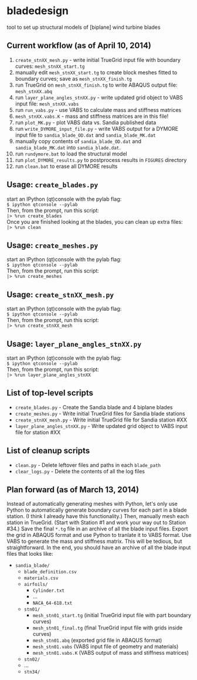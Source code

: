 bladedesign
===========

tool to set up structural models of [biplane] wind turbine blades

Current workflow (as of April 10, 2014)
---------------------------------------
1. `create_stnXX_mesh.py` - write initial TrueGrid input file with boundary curves: `mesh_stnXX_start.tg`
2. manually edit `mesh_stnXX_start.tg` to create block meshes fitted to boundary curves; save as `mesh_stnXX_finish.tg`
3. run TrueGrid on `mesh_stnXX_finish.tg` to write ABAQUS output file: `mesh_stnXX.abq`
4. run `layer_plane_angles_stnXX.py` - write updated grid object to VABS input file: `mesh_stnXX.vabs`
5. run `run_vabs.py` - use VABS to calculate mass and stiffness matrices
6. `mesh_stnXX.vabs.K` - mass and stiffness matrices are in this file!
7. run `plot_MK.py` - plot VABS data vs. Sandia published data
8. run `write_DYMORE_input_file.py` - write VABS output for a DYMORE input file to `sandia_blade_OD.dat` and `sandia_blade_MK.dat`
9. manually copy contents of `sandia_blade_OD.dat` and `sandia_blade_MK.dat` into `sandia_blade.dat`.
10. run `rundymore.bat` to load the structural model
11. run `plot_DYMORE_results.py` to postprocess results in `FIGURES` directory
12. run `clean.bat` to erase all DYMORE results

Usage: `create_blades.py`
-------------------------
start an IPython (qt)console with the pylab flag:  
`$ ipython qtconsole --pylab`  
Then, from the prompt, run this script:  
`|> %run create_blades`  
Once you are finished looking at the blades, you can clean up extra files:  
`|> %run clean`  

Usage: `create_meshes.py`
-------------------------
start an IPython (qt)console with the pylab flag:  
`$ ipython qtconsole --pylab`  
Then, from the prompt, run this script:  
`|> %run create_meshes`  

Usage: `create_stnXX_mesh.py`
-------------------------
start an IPython (qt)console with the pylab flag:  
`$ ipython qtconsole --pylab`  
Then, from the prompt, run this script:  
`|> %run create_stnXX_mesh`  

Usage: `layer_plane_angles_stnXX.py`
-------------------------
start an IPython (qt)console with the pylab flag:  
`$ ipython qtconsole --pylab`  
Then, from the prompt, run this script:  
`|> %run layer_plane_angles_stnXX`  

List of top-level scripts
-------------------------
* `create_blades.py` - Create the Sandia blade and 4 biplane blades
* `create_meshes.py` - Write initial TrueGrid files for Sandia blade stations
* `create_stnXX_mesh.py` - Write initial TrueGrid file for Sandia station #XX
* `layer_plane_angles_stnXX.py` - Write updated grid object to VABS input file for station #XX

List of cleanup scripts
-----------------------
* `clean.py` - Delete leftover files and paths in each `blade_path`
* `clear_logs.py` - Delete the contents of all the log files

Plan forward (as of March 13, 2014)
----------------------------------
Instead of automatically generating meshes with Python, let's only use Python to automatically generate boundary curves for each part in a blade station. (I think I already have this functionality.) Then, manually mesh each station in TrueGrid. (Start with Station #1 and work your way out to Station #34.) Save the final `*.tg` file in an archive of all the blade input files. Export the grid in ABAQUS format and use Python to tranlate it to VABS format. Use VABS to generate the mass and stiffness matrix. This will be tedious, but straightforward. In the end, you should have an archive of all the blade input files that looks like:

* `sandia_blade/`  
  * `blade_definition.csv`  
  * `materials.csv`  
  * `airfoils/`  
    * `Cylinder.txt`
    * ...
    * `NACA_64-618.txt`
  * `stn01/`
    * `mesh_stn01_start.tg` (initial TrueGrid input file with part boundary curves)
    * `mesh_stn01_final.tg` (final TrueGrid input file with grids inside curves)
    * `mesh_stn01.abq` (exported grid file in ABAQUS format)
    * `mesh_stn01.vabs` (VABS input file of geometry and materials)
    * `mesh_stn01.vabs.K` (VABS output of mass and stiffness matrices)
  * `stn02/`
  * ...
  * `stn34/`
